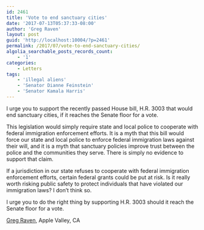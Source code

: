 ```yaml
---
id: 2461
title: 'Vote to end sanctuary cities'
date: '2017-07-13T05:37:33-08:00'
author: 'Greg Raven'
layout: post
guid: 'http://localhost:10004/?p=2461'
permalink: /2017/07/vote-to-end-sanctuary-cities/
algolia_searchable_posts_records_count:
    - '1'
categories:
    - Letters
tags:
    - 'illegal aliens'
    - 'Senator Dianne Feinstein'
    - 'Senator Kamala Harris'
---
```


I urge you to support the recently passed House bill, H.R. 3003 that would end sanctuary cities, if it reaches the Senate floor for a vote.

This legislation would simply require state and local police to cooperate with federal immigration enforcement efforts. It is a myth that this bill would force our state and local police to enforce federal immigration laws against their will, and it is a myth that sanctuary policies improve trust between the police and the communities they serve. There is simply no evidence to support that claim.

If a jurisdiction in our state refuses to cooperate with federal immigration enforcement efforts, certain federal grants could be put at risk. Is it really worth risking public safety to protect individuals that have violated our immigration laws? I don’t think so.

I urge you to do the right thing by supporting H.R. 3003 should it reach the Senate floor for a vote.

[Greg Raven](https://www.gregraven.org/), Apple Valley, CA